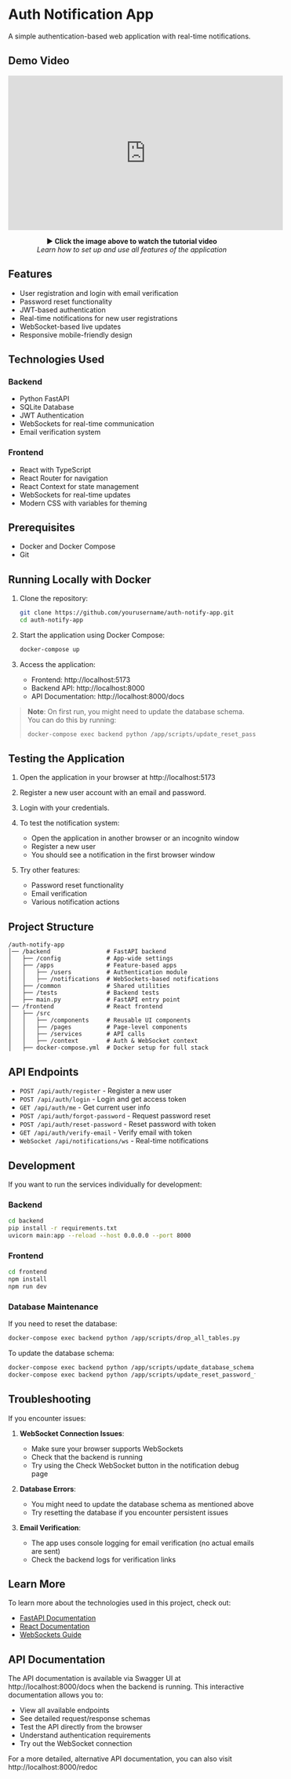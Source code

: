 # Auth Notification App

A simple authentication-based web application with real-time notifications.

## Demo Video

<div align="center">
  <iframe width="560" height="315" src="https://www.youtube.com/embed/hL7ZaWSwUvU?si=wb5nmcmiYGCra1CC" title="YouTube video player" frameborder="0" allow="accelerometer; autoplay; clipboard-write; encrypted-media; gyroscope; picture-in-picture; web-share" referrerpolicy="strict-origin-when-cross-origin" allowfullscreen></iframe>
  <p>
    <strong>▶️ Click the image above to watch the tutorial video</strong><br>
    <em>Learn how to set up and use all features of the application</em>
  </p>
</div>

## Features

- User registration and login with email verification
- Password reset functionality
- JWT-based authentication
- Real-time notifications for new user registrations
- WebSocket-based live updates
- Responsive mobile-friendly design

## Technologies Used

### Backend
- Python FastAPI
- SQLite Database
- JWT Authentication
- WebSockets for real-time communication
- Email verification system

### Frontend
- React with TypeScript
- React Router for navigation
- React Context for state management
- WebSockets for real-time updates
- Modern CSS with variables for theming

## Prerequisites

- Docker and Docker Compose
- Git

## Running Locally with Docker

1. Clone the repository:
   ```bash
   git clone https://github.com/yourusername/auth-notify-app.git
   cd auth-notify-app
   ```

2. Start the application using Docker Compose:
   ```bash
   docker-compose up
   ```

3. Access the application:
   - Frontend: http://localhost:5173
   - Backend API: http://localhost:8000
   - API Documentation: http://localhost:8000/docs

> **Note**: On first run, you might need to update the database schema. You can do this by running:
> ```bash
> docker-compose exec backend python /app/scripts/update_reset_password_fields.py
> ```

## Testing the Application

1. Open the application in your browser at http://localhost:5173

2. Register a new user account with an email and password.

3. Login with your credentials.

4. To test the notification system:
   - Open the application in another browser or an incognito window
   - Register a new user
   - You should see a notification in the first browser window

5. Try other features:
   - Password reset functionality
   - Email verification
   - Various notification actions

## Project Structure

```
/auth-notify-app
│── /backend                # FastAPI backend
│   ├── /config             # App-wide settings
│   ├── /apps               # Feature-based apps
│   │   ├── /users          # Authentication module
│   │   ├── /notifications  # WebSockets-based notifications
│   ├── /common             # Shared utilities
│   ├── /tests              # Backend tests
│   ├── main.py             # FastAPI entry point
│── /frontend               # React frontend
│   ├── /src
│   │   ├── /components     # Reusable UI components
│   │   ├── /pages          # Page-level components
│   │   ├── /services       # API calls
│   │   ├── /context        # Auth & WebSocket context
│   ├── docker-compose.yml  # Docker setup for full stack
```

## API Endpoints

- `POST /api/auth/register` - Register a new user
- `POST /api/auth/login` - Login and get access token
- `GET /api/auth/me` - Get current user info
- `POST /api/auth/forgot-password` - Request password reset
- `POST /api/auth/reset-password` - Reset password with token
- `GET /api/auth/verify-email` - Verify email with token
- `WebSocket /api/notifications/ws` - Real-time notifications

## Development

If you want to run the services individually for development:

### Backend

```bash
cd backend
pip install -r requirements.txt
uvicorn main:app --reload --host 0.0.0.0 --port 8000
```

### Frontend

```bash
cd frontend
npm install
npm run dev
```

### Database Maintenance

If you need to reset the database:

```bash
docker-compose exec backend python /app/scripts/drop_all_tables.py
```

To update the database schema:

```bash
docker-compose exec backend python /app/scripts/update_database_schema.py
docker-compose exec backend python /app/scripts/update_reset_password_fields.py
```

## Troubleshooting

If you encounter issues:

1. **WebSocket Connection Issues**:
   - Make sure your browser supports WebSockets
   - Check that the backend is running
   - Try using the Check WebSocket button in the notification debug page

2. **Database Errors**:
   - You might need to update the database schema as mentioned above
   - Try resetting the database if you encounter persistent issues

3. **Email Verification**:
   - The app uses console logging for email verification (no actual emails are sent)
   - Check the backend logs for verification links

## Learn More

To learn more about the technologies used in this project, check out:
- [FastAPI Documentation](https://fastapi.tiangolo.com/)
- [React Documentation](https://reactjs.org/)
- [WebSockets Guide](https://developer.mozilla.org/en-US/docs/Web/API/WebSockets_API)

## API Documentation

The API documentation is available via Swagger UI at http://localhost:8000/docs when the backend is running. This interactive documentation allows you to:

- View all available endpoints
- See detailed request/response schemas
- Test the API directly from the browser
- Understand authentication requirements
- Try out the WebSocket connection

For a more detailed, alternative API documentation, you can also visit http://localhost:8000/redoc
